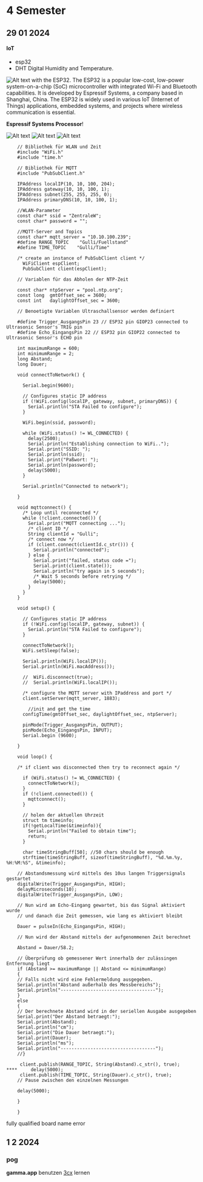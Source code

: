 <link rel="stylesheet" type="text/css" href="styles.css">

# 4 Semester

## 29 01 2024

#### IoT

- esp32
- DHT Digital Humidity and Temperature.

![Alt text](img/img4/esp.jpg)
with the ESP32. The ESP32 is a popular low-cost, low-power system-on-a-chip (SoC) microcontroller with integrated Wi-Fi and Bluetooth capabilities. It is developed by Espressif Systems, a company based in Shanghai, China. The ESP32 is widely used in various IoT (Internet of Things) applications, embedded systems, and projects where wireless communication is essential.

**Espressif Systems Processor**!

![Alt text](img/img4/dht.jpg)
![Alt text](img/img4/DHT22_Pinout.JPG)
![Alt text](img/img4/ESP32_WROOM_Pinout.JPG)

        // Bibliothek für WLAN und Zeit
        #include "WiFi.h"
        #include "time.h"

        // Bibliothek für MQTT
        #include "PubSubClient.h"

        IPAddress localIP(10, 10, 100, 204);
        IPAddress gateway(10, 10, 100, 1);
        IPAddress subnet(255, 255, 255, 0);
        IPAddress primaryDNS(10, 10, 100, 1);

        //WLAN-Parameter
        const char* ssid = "ZentraleW";
        const char* password = "";

        //MQTT-Server and Topics
        const char* mqtt_server = "10.10.100.239";
        #define RANGE_TOPIC    "Gulli/Fuellstand"
        #define TIME_TOPIC    "Gulli/Time"

        /* create an instance of PubSubClient client */
          WiFiClient espClient;
          PubSubClient client(espClient);

        // Variablen für das Abholen der NTP-Zeit

        const char* ntpServer = "pool.ntp.org";
        const long  gmtOffset_sec = 3600;
        const int   daylightOffset_sec = 3600;

        // Benoetigte Variablen Ultraschallsensor werden definiert

        #define Trigger_AusgangsPin 23 // ESP32 pin GIOP23 connected to Ultrasonic Sensor's TRIG pin
        #define Echo_EingangsPin 22 // ESP32 pin GIOP22 connected to Ultrasonic Sensor's ECHO pin

        int maximumRange = 600;
        int minimumRange = 2;
        long Abstand;
        long Dauer;

        void connectToNetwork() {

          Serial.begin(9600);

          // Configures static IP address
          if (!WiFi.config(localIP, gateway, subnet, primaryDNS)) {
            Serial.println("STA Failed to configure");
          }

          WiFi.begin(ssid, password);

          while (WiFi.status() != WL_CONNECTED) {
            delay(2500);
            Serial.println("Establishing connection to WiFi..");
            Serial.print("SSID: ");
            Serial.println(ssid);
            Serial.print("Paßwort: ");
            Serial.println(password);
            delay(5000);
          }

          Serial.println("Connected to network");

        }

        void mqttconnect() {
          /* Loop until reconnected */
          while (!client.connected()) {
            Serial.print("MQTT connecting ...");
            /* client ID */
            String clientId = "Gulli";
            /* connect now */
            if (client.connect(clientId.c_str())) {
              Serial.println("connected");
            } else {
              Serial.print("failed, status code =");
              Serial.print(client.state());
              Serial.println("try again in 5 seconds");
              /* Wait 5 seconds before retrying */
              delay(5000);
            }
          }
        }

        void setup() {

          // Configures static IP address
          if (!WiFi.config(localIP, gateway, subnet)) {
            Serial.println("STA Failed to configure");
          }

          connectToNetwork();
          WiFi.setSleep(false);

          Serial.println(WiFi.localIP());
          Serial.println(WiFi.macAddress());

          //  WiFi.disconnect(true);
          //  Serial.println(WiFi.localIP());

          /* configure the MQTT server with IPaddress and port */
          client.setServer(mqtt_server, 1883);

            //init and get the time
          configTime(gmtOffset_sec, daylightOffset_sec, ntpServer);

          pinMode(Trigger_AusgangsPin, OUTPUT);
          pinMode(Echo_EingangsPin, INPUT);
          Serial.begin (9600);

        }

        void loop() {

        /* if client was disconnected then try to reconnect again */

          if (WiFi.status() != WL_CONNECTED) {
            connectToNetwork();
          }
          if (!client.connected()) {
            mqttconnect();
          }

          // holen der aktuellen Uhrzeit
          struct tm timeinfo;
          if(!getLocalTime(&timeinfo)){
            Serial.println("Failed to obtain time");
            return;
          }

          char timeStringBuff[50]; //50 chars should be enough
          strftime(timeStringBuff, sizeof(timeStringBuff), "%d.%m.%y, %H:%M:%S", &timeinfo);

        // Abstandsmessung wird mittels des 10us langen Triggersignals gestartet
        digitalWrite(Trigger_AusgangsPin, HIGH);
        delayMicroseconds(10);
        digitalWrite(Trigger_AusgangsPin, LOW);

        // Nun wird am Echo-Eingang gewartet, bis das Signal aktiviert wurde
        // und danach die Zeit gemessen, wie lang es aktiviert bleibt

        Dauer = pulseIn(Echo_EingangsPin, HIGH);

        // Nun wird der Abstand mittels der aufgenommenen Zeit berechnet

        Abstand = Dauer/58.2;

        // Überprüfung ob gemessener Wert innerhalb der zulässingen Entfernung liegt
        if (Abstand >= maximumRange || Abstand <= minimumRange)
        {
        // Falls nicht wird eine Fehlermeldung ausgegeben.
        Serial.println("Abstand außerhalb des Messbereichs");
        Serial.println("-----------------------------------");
        }
        else
        {
        // Der berechnete Abstand wird in der seriellen Ausgabe ausgegeben
        Serial.print("Der Abstand betraegt:");
        Serial.print(Abstand);
        Serial.println("cm");
        Serial.print("Die Dauer betraegt:");
        Serial.print(Dauer);
        Serial.println("ms");
        Serial.println("-----------------------------------");
        //}

         client.publish(RANGE_TOPIC, String(Abstand).c_str(), true);
    ****     delay(5000);
         client.publish(TIME_TOPIC, String(Dauer).c_str(), true);
        // Pause zwischen den einzelnen Messungen

        delay(5000);

        }

        }

fully qualified board name error

## 1 2 2024

### pog

**gamma.app** benutzen
[3cx](https://www.3cx.de/) lernen
